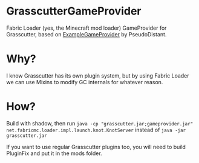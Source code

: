 # GrasscutterGameProvider

Fabric Loader (yes, the Minecraft mod loader) GameProvider for Grasscutter, based on [ExampleGameProvider](https://github.com/PseudoDistant/ExampleGameProvider) by PseudoDistant.

# Why?

I know Grasscutter has its own plugin system, but by using Fabric Loader we can use Mixins to modify GC internals for whatever reason.

# How?

Build with shadow, then run `java -cp "grasscutter.jar;gameprovider.jar" net.fabricmc.loader.impl.launch.knot.KnotServer` instead of `java -jar grasscutter.jar`

If you want to use regular Grasscutter plugins too, you will need to build PluginFix and put it in the mods folder.